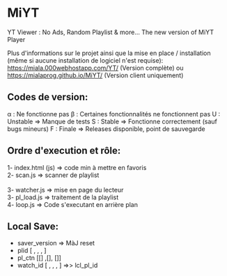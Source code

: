 # MiYT
YT Viewer : No Ads, Random Playlist &amp; more... The new version of MiYT Player

Plus d'informations sur le projet ainsi que la mise en place / installation (même si aucune installation de logiciel n'est requise): 
    https://miala.000webhostapp.com/YT/ (Version complète)
        ou
    https://mialaprog.github.io/MiYT/ (Version client uniquement)

## Codes de version:
α : Ne fonctionne pas
β : Certaines fonctionnalités ne fonctionnent pas 
U : Unstable => Manque de tests 
S : Stable => Fonctionne correctement (sauf bugs mineurs)
F : Finale => Releases disponible, point de sauvegarde

## Ordre d'execution et rôle:
1- index.html (js) => code min à mettre en favoris <br>
2- scan.js => scanner de playlist<br>
<br>
3- watcher.js => mise en page du lecteur<br>
3- pl_load.js => traitement de la playlist<br>
4- loop.js => Code s'executant en arrière plan<br>

## Local Save:
- saver_version => MàJ reset
- plid [ ,  ,  , ]
- pl_ctn [[] ,[], []]
- watch_id [ ,  ,  , ]
=>> lcl_pl_id